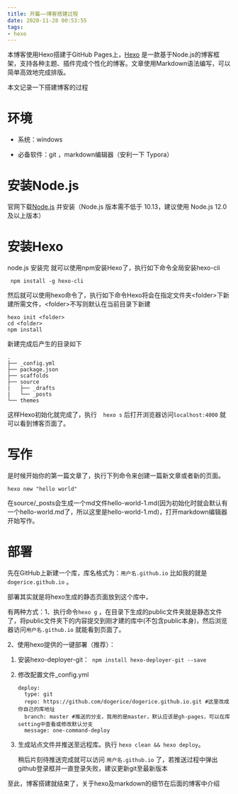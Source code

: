 ```yaml
---
title: 开篇——博客搭建过程
date: 2020-11-28 00:53:55
tags: 
- hexo
---
```




本博客使用Hexo搭建于GitHub Pages上，[Hexo](https://hexo.io/zh-cn/docs/) 是一款基于Node.js的博客框架，支持各种主题、插件完成个性化的博客。文章使用Markdown语法编写，可以简单高效地完成排版。

本文记录一下搭建博客的过程

# 环境

- 系统：windows

- 必备软件：git ，markdown编辑器（安利一下 Typora）



# 安装Node.js

官网下载[Node.js](https://nodejs.org/zh-cn/) 并安装（Node.js 版本需不低于 10.13，建议使用 Node.js 12.0 及以上版本）

# 安装Hexo

node.js 安装完 就可以使用npm安装Hexo了，执行如下命令全局安装hexo-cli

``` shell
 npm install -g hexo-cli
```

然后就可以使用hexo命令了，执行如下命令Hexo将会在指定文件夹\<folder>下新建所需文件，\<folder>不写则默认在当前目录下新建

``` shell
hexo init <folder>
cd <folder>
npm install
```

新建完成后产生的目录如下

```
.
├── _config.yml
├── package.json
├── scaffolds
├── source
|   ├── _drafts
|   └── _posts
└── themes
```

这样Hexo初始化就完成了，执行`  hexo s` 后打开浏览器访问`localhost:4000` 就可以看到博客页面了。

# 写作

是时候开始你的第一篇文章了，执行下列命令来创建一篇新文章或者新的页面。

``` 
hexo new "hello world"
```

在source/_posts会生成一个md文件hello-world-1.md(因为初始化时就会默认有一个hello-world.md了，所以这里是hello-world-1.md)，打开markdown编辑器开始写作。

# 部署

先在GitHub上新建一个库，库名格式为：`用户名.github.io`  比如我的就是`dogerice.github.io` 。

部署其实就是将hexo生成的静态页面放到这个库中，

有两种方式：1、执行命令`hexo g` ，在目录下生成的public文件夹就是静态文件了，将public文件夹下的内容提交到刚才建的库中(不包含public本身)，然后浏览器访问`用户名.github.io` 就能看到页面了。

2、使用hexo提供的一键部署（推荐）：

1. 安装hexo-deployer-git：` npm install hexo-deployer-git --save` 

2. 修改配置文件_config.yml

   ``` 
   deploy:
     type: git
     repo: https://github.com/dogerice/dogerice.github.io.git #这里改成你自己的库地址
     branch: master #推送的分支，我用的是master，默认应该是gh-pages，可以在库setting中查看或修改默认分支
     message: one-command-deploy
   ```

3. 生成站点文件并推送至远程库。执行 `hexo clean && hexo deploy`。

   稍后片刻待推送完成就可以访问 `用户名.github.io` 了，若推送过程中弹出github登录框并一直登录失败，建议更新git至最新版本

至此，博客搭建就结束了，关于hexo及markdown的细节在后面的博客中介绍

